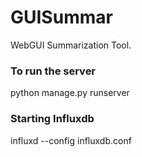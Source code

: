 # GUISummar
WebGUI Summarization Tool.

### To run the server 
python manage.py runserver

### Starting Influxdb
influxd --config influxdb.conf
